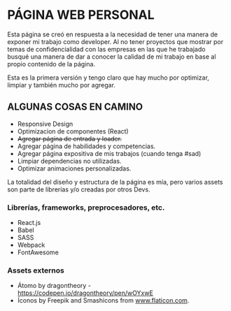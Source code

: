 # PÁGINA WEB PERSONAL

Esta página se creó en respuesta a la necesidad de tener una manera de exponer mi trabajo como developer.
Al no tener proyectos que mostrar por temas de confidencialidad con las empresas en las que he trabajado
busqué una manera de dar a conocer la calidad de mi trabajo en base al propio contenido de la página.

Esta es la primera versión y tengo claro que hay mucho por optimizar, limpiar y también mucho por agregar.

## ALGUNAS COSAS EN CAMINO

- Responsive Design
- Optimizacion de componentes (React)
- ~~Agregar página de entrada y loader.~~
- Agregar página de habilidades y competencias.
- Agregar página expositiva de mis trabajos (cuando tenga #sad)
- Limpiar dependencias no utilizadas.
- Optimizar animaciones personalizadas.

La totalidad del diseño y estructura de la página es mía, pero varios assets son parte de librerías y/o creadas por otros Devs.

### Librerías, frameworks, preprocesadores, etc.

- React.js
- Babel
- SASS
- Webpack
- FontAwesome

### Assets externos

- Átomo by dragontheory - https://codepen.io/dragontheory/pen/wOYxwE
- Íconos by Freepik and Smashicons from www.flaticon.com.

